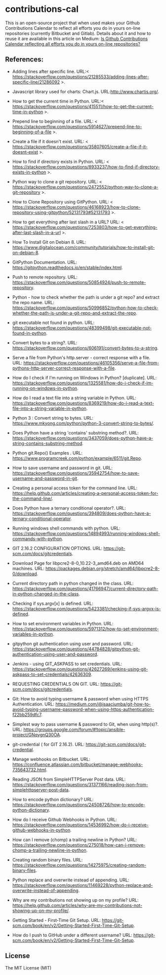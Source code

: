 # contributions-cal

This is an open-source project that when used makes your Github Contributions Calendar to reflect all efforts you do in yours on-line repositories (currently Bitbucket and Gitlab). Details about it and how to reuse it are available in this article on Medium: [Is Github Contributions Calendar reflecting all efforts you do in yours on-line repositories?](https://medium.com/@flauberjp/is-github-contributions-calendar-reflecting-all-efforts-you-do-in-your-on-line-repositories-1550f7961278)



## References:
* Adding lines after specific line. URL:< https://stackoverflow.com/questions/21285533/adding-lines-after-specific-line/21286092 >.

* Javascript library used for charts: Chart.js. URL:<http://www.chartjs.org/>.

* How to get the current time in Python. URL:< https://stackoverflow.com/questions/415511/how-to-get-the-current-time-in-python >.

* Prepend line to beginning of a file. URL: < https://stackoverflow.com/questions/5914627/prepend-line-to-beginning-of-a-file >.

* Create a file if it doesn't exist. URL: < https://stackoverflow.com/questions/35807605/create-a-file-if-it-doesnt-exist >.

* How to find if directory exists in Python. URL: < https://stackoverflow.com/questions/8933237/how-to-find-if-directory-exists-in-python >.

* Python way to clone a git repository. URL: < https://stackoverflow.com/questions/2472552/python-way-to-clone-a-git-repository >. 

* How to Clone Repository using GitPython. URL: < https://stackoverflow.com/questions/46168923/how-to-clone-repository-using-gitpython/52131793#52131793 >.

* How to get everything after last slash in a URL? URL: < https://stackoverflow.com/questions/7253803/how-to-get-everything-after-last-slash-in-a-url >.

* How To Install Git on Debian 8. URL: <https://www.digitalocean.com/community/tutorials/how-to-install-git-on-debian-8>.

* GitPython Documentation. URL: <https://gitpython.readthedocs.io/en/stable/index.html>.

* Push to remote repository. URL: <https://stackoverflow.com/questions/50854924/push-to-remote-repository>.

* Python - how to check whether the path is under a git repo? and extract the repo name. URL: <https://stackoverflow.com/questions/50996852/python-how-to-check-whether-the-path-is-under-a-git-repo-and-extract-the-repo>.

* git executable not found in python. URL: <https://stackoverflow.com/questions/48399498/git-executable-not-found-in-python>.

* Convert bytes to a string?. URL: <https://stackoverflow.com/questions/606191/convert-bytes-to-a-string>.

* Serve a file from Python's http.server - correct response with a file. URL: <https://stackoverflow.com/questions/46105356/serve-a-file-from-pythons-http-server-correct-response-with-a-file>.

* How do I check if I'm running on Windows in Python? [duplicate]. URL: <https://stackoverflow.com/questions/1325581/how-do-i-check-if-im-running-on-windows-in-python>.

* How do I read a text file into a string variable in Python. URL: <https://stackoverflow.com/questions/8369219/how-do-i-read-a-text-file-into-a-string-variable-in-python>.

* Python 3 : Convert string to bytes. URL: <https://www.mkyong.com/python/python-3-convert-string-to-bytes/>.

* Does Python have a string 'contains' substring method?. URL: <https://stackoverflow.com/questions/3437059/does-python-have-a-string-contains-substring-method>.

* Python git.Repo() Examples . URL: <https://www.programcreek.com/python/example/6511/git.Repo>.

* How to save username and password in git. URL: <https://stackoverflow.com/questions/35942754/how-to-save-username-and-password-in-git>.

* Creating a personal access token for the command line. URL: <https://help.github.com/articles/creating-a-personal-access-token-for-the-command-line/>.

* Does Python have a ternary conditional operator?. URL: <https://stackoverflow.com/questions/394809/does-python-have-a-ternary-conditional-operator>.

* Running windows shell commands with python. URL: <https://stackoverflow.com/questions/14894993/running-windows-shell-commands-with-python>.

* GIT 2.16.2 CONFIGURATION OPTIONS. URL: <https://git-scm.com/docs/gitcredentials>.

* Download Page for libpcre2-8-0_10.22-3_amd64.deb on AMD64 machines. URL: <https://packages.debian.org/stretch/amd64/libpcre2-8-0/download>.

* Current directory path in python changed in the class. URL: <https://stackoverflow.com/questions/41766947/current-directory-path-in-python-changed-in-the-class>.

* Checking if sys.argv[x] is defined. URL: <https://stackoverflow.com/questions/5423381/checking-if-sys-argvx-is-defined>.

* How to set environment variables in Python. URL: <https://stackoverflow.com/questions/5971312/how-to-set-environment-variables-in-python>.

* gitpython git authentication using user and password. URL: <https://stackoverflow.com/questions/44784828/gitpython-git-authentication-using-user-and-password>.

* Jenkins - using GIT_ASKPASS to set credentials. URL: <https://stackoverflow.com/questions/42627269/jenkins-using-git-askpass-to-set-credentials/42636309>.

* REQUESTING CREDENTIALS ON GIT. URL: <https://git-scm.com/docs/gitcredentials>.

* Git: How to avoid typing username & password when using HTTPS Authentication. URL: <https://medium.com/@isaacjumba/git-how-to-avoid-typing-username-password-when-using-https-authentication-f22bb259dfc7>.

* Simplest way to pass username & password to Git, when using http(s)?. URL: <https://groups.google.com/forum/#!topic/ansible-project/GNqygnQ30OA>.

* git-credential ( for GIT 2.16.2). URL: <https://git-scm.com/docs/git-credential>.

* Manage webhooks on Bitbucket. URL: <https://confluence.atlassian.com/bitbucket/manage-webhooks-735643732.html>.

* Reading JSON from SimpleHTTPServer Post data. URL: <https://stackoverflow.com/questions/31371166/reading-json-from-simplehttpserver-post-data>.

* How to encode python dictionary? URL: <https://stackoverflow.com/questions/24508726/how-to-encode-python-dictionary>.

* How do I receive Github Webhooks in Python. URL: <https://stackoverflow.com/questions/14536992/how-do-i-receive-github-webhooks-in-python>.

* How can I remove (chomp) a trailing newline in Python? URL: <https://stackoverflow.com/questions/275018/how-can-i-remove-chomp-a-trailing-newline-in-python>.

* Creating random binary files. URL: <https://stackoverflow.com/questions/14275975/creating-random-binary-files>.

* Python replace and overwrite instead of appending. URL: <https://stackoverflow.com/questions/11469228/python-replace-and-overwrite-instead-of-appending>.

* Why are my contributions not showing up on my profile? URL: <https://help.github.com/articles/why-are-my-contributions-not-showing-up-on-my-profile/>.

* Getting Started - First-Time Git Setup. URL: <https://git-scm.com/book/en/v2/Getting-Started-First-Time-Git-Setup>.

* How do I push to GitHub under a different username? URL: <https://git-scm.com/book/en/v2/Getting-Started-First-Time-Git-Setup>.

## License
 
The MIT License (MIT)
